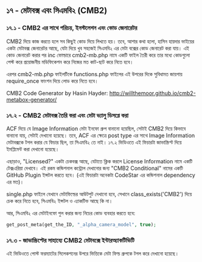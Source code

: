 ## ১৭ - মেটাবক্স এবং সিএমবি২ (CMB2)

### ১৭.১ - CMB2 এর সাথে পরিচয়, ইনস্টলেশন এবং কোড জেনারেটর

CMB2 দিয়ে কাজ করতে হলে সব কিছুই কোড দিয়ে লিখতে হয়। তবে, আশার কথা হলো, হাসিন হায়দার ভাইয়ের একটা মেটাবক্স জেনারেটর আছে, যেটা দিয়ে খুব সহজেই সিএমবি২ এর মেটা বক্সের কোড জেনারেট করা যায়। এই কোড জেনারেট করার পর inc ফোল্ডারে cmb2-mb.php নামে একটি ফাইল তৈরী করে তার মধ্যে কোডগুলো পেস্ট করে প্রয়োজনীয় মডিফিকেশন করে নিজের মত কাট-ছাট করে নিতে হবে।

এরপর cmb2-mb.php ফাইলটিকে functions.php ফাইলের এই উপরের দিকে সুবিধামত জায়গায় require_once ফাংশন দিয়ে লোড করে নিতে হবে।

CMB2 Code Generator by Hasin Hayder: http://willthemoor.github.io/cmb2-metabox-generator/

### ১৭.২ - CMB2 মেটাবক্স তৈরি করা এবং মেটা ভ্যালু ডিসপ্লে করা

ACF দিয়ে যে Image Information মেটা ইনফো গ্রুপ বানানো হয়েছিল, সেটাই CMB2 দিয়ে কিভাবে বানানো যায়, সেটাই দেখানো হয়েছে। তবে, ACF এর ক্ষেত্রে post type এর সাথে Image Information মেটাবক্সকে টগল করার যে ফিচার ছিল, তা সিএমবি২ তে নাই। ১৭.২ ভিডিওতে এই ফিচারটা জাভাস্ক্রিপ্ট দিয়ে ইমপ্লিমেন্ট করা দেখানো হয়েছে।

এছাড়াও, "Licensed?" একটা চেকবক্স আছে, যেটাতে ক্লিক করলে License Information নামে একটি টেক্সএরিয়া দেখাবে। এই রকম কন্ডিশনাল কন্ট্রোল দেখানোর জন্য "CMB2 Conditional" নামের একটি GitHub Plugin ইন্সটল করতে হবে। (এই ফিচারটা অনেকটা CodeStar এর কন্ডিশনাল dependency এর মত)।

single.php ফাইলে যেখানে মেটাফিল্ডের আউটপুট দেখানো হবে, সেখানে class_exists('CMB2') দিয়ে চেক করে নিতে হবে, সিএমবি২ ইন্সটল ও এ্যাকটিভ আছে কি না।

আর, সিএমবি২ এর মেটাইনফো পুল করার জন্য নিচের কোড ব্যবহার করতে হবে:

```php
get_post_meta(get_the_ID, "_alpha_camera_model", true);
```

### ১৭.৩ - জাভাস্ক্রিপ্টের সাহায্যে CMB2 মেটাবক্সে ইন্টারঅ্যাকটিভিটি 

এই ভিডিওতে পোস্ট ফরম্যাটের সিলেকশনের উপরে ভিত্তিকে মেটা ফিল্ড গ্রুপকে টগল করে দেখানো হয়েছে।

